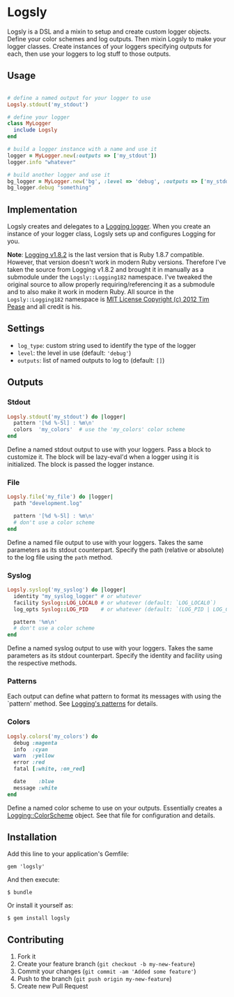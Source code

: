 # Logsly

Logsly is a DSL and a mixin to setup and create custom logger objects.  Define your color schemes and log outputs.  Then mixin Logsly to make your logger classes.  Create instances of your loggers specifying outputs for each, then use your loggers to log stuff to those outputs.

## Usage

```ruby

# define a named output for your logger to use
Logsly.stdout('my_stdout')

# define your logger
class MyLogger
  include Logsly
end

# build a logger instance with a name and use it
logger = MyLogger.new(:outputs => ['my_stdout'])
logger.info "whatever"

# build another logger and use it
bg_logger = MyLogger.new('bg', :level => 'debug', :outputs => ['my_stdout'])
bg_logger.debug "something"
```

## Implementation

Logsly creates and delegates to a [Logging logger](https://github.com/TwP/logging/tree/logging-1.8.2).  When you create an instance of your logger class, Logsly sets up and configures Logging for you.

**Note**: [Logging v1.8.2](https://github.com/TwP/logging/tree/logging-1.8.2) is the last version that is Ruby 1.8.7 compatible.  However, that version doesn't work in modern Ruby versions.  Therefore I've taken the source from Logging v1.8.2 and brought it in manually as a submodule under the `Logsly::Logging182` namespace.  I've tweaked the original source to allow properly requiring/referencing it as a submodule and to also make it work in modern Ruby.  All source in the `Logsly::Logging182` namespace is [MIT License Copyright (c) 2012 Tim Pease](https://github.com/TwP/logging/tree/logging-1.8.2#license) and all credit is his.

## Settings

* `log_type`: custom string used to identify the type of the logger
* `level`: the level in use (default: `'debug'`)
* `outputs`: list of named outputs to log to (default: `[]`)

## Outputs

### Stdout

```ruby
Logsly.stdout('my_stdout') do |logger|
  pattern '[%d %-5l] : %m\n'
  colors  'my_colors'  # use the 'my_colors' color scheme
end
```

Define a named stdout output to use with your loggers.  Pass a block to customize it.  The block will be lazy-eval'd when a logger using it is initialized.  The block is passed the logger instance.

### File

```ruby
Logsly.file('my_file') do |logger|
  path "development.log"

  pattern '[%d %-5l] : %m\n'
  # don't use a color scheme
end
```

Define a named file output to use with your loggers.  Takes the same parameters as its stdout counterpart.  Specify the path (relative or absolute) to the log file using the `path` method.

### Syslog

```ruby
Logsly.syslog('my_syslog') do |logger|
  identity "my_syslog_logger" # or whatever
  facility Syslog::LOG_LOCAL0 # or whatever (default: `LOG_LOCAL0`)
  log_opts Syslog::LOG_PID    # or whatever (default: `(LOG_PID | LOG_CONS)`)

  pattern '%m\n'
  # don't use a color scheme
end
```

Define a named syslog output to use with your loggers.  Takes the same parameters as its stdout counterpart.  Specify the identity and facility using the respective methods.

### Patterns

Each output can define what pattern to format its messages with using the `pattern' method.  See [Logging's patterns](https://github.com/TwP/logging/blob/logging-1.8.2/lib/logging/layouts/pattern.rb) for details.

### Colors

```ruby
Logsly.colors('my_colors') do
  debug :magenta
  info  :cyan
  warn  :yellow
  error :red
  fatal [:white, :on_red]

  date    :blue
  message :white
end
```

Define a named color scheme to use on your outputs.  Essentially creates a [Logging::ColorScheme](https://github.com/TwP/logging/blob/logging-1.8.2/lib/logging/color_scheme.rb) object.  See that file for configuration and details.

## Installation

Add this line to your application's Gemfile:

    gem 'logsly'

And then execute:

    $ bundle

Or install it yourself as:

    $ gem install logsly

## Contributing

1. Fork it
2. Create your feature branch (`git checkout -b my-new-feature`)
3. Commit your changes (`git commit -am 'Added some feature'`)
4. Push to the branch (`git push origin my-new-feature`)
5. Create new Pull Request
